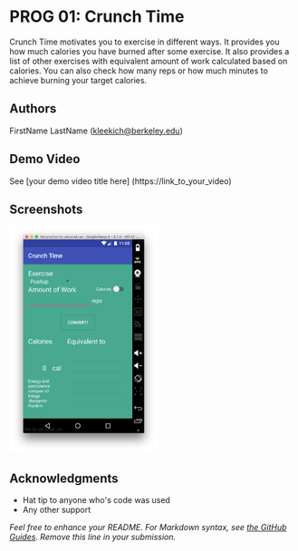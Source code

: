 # PROG 01: Crunch Time

Crunch Time motivates you to exercise in different ways. It provides you how much calories you have burned after some exercise. It also provides a list of other exercises with equivalent amount of work calculated based on calories. You can also check how many reps or how much minutes to achieve burning your target calories.

## Authors

FirstName LastName ([kleekich@berkeley.edu](mailto:your_email@berkeley.edu))

## Demo Video

See [your demo video title here] (https://link_to_your_video)

## Screenshots

<img src="screenshots/main.png" height="400" alt="Screenshot"/>

## Acknowledgments

* Hat tip to anyone who's code was used
* Any other support

*Feel free to enhance your README. For Markdown syntax, see [the GitHub Guides](https://guides.github.com/features/mastering-markdown/). Remove this line in your submission.*
